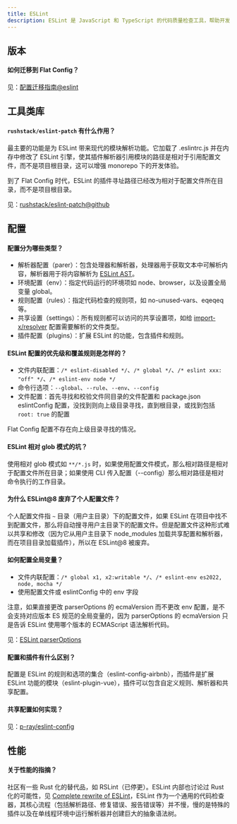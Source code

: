 ```yaml
---
title: ESLint
description: ESLint 是 JavaScript 和 TypeScript 的代码质量检查工具，帮助开发者保持代码风格一致性和减少错误。
---
```


## 版本

#### 如何迁移到 Flat Config？

见：[配置迁移指南@eslint](https://zh-hans.eslint.org/docs/latest/use/configure/migration-guide)

## 工具类库

#### `rushstack/eslint-patch` 有什么作用？

最主要的功能是为 ESLint 带来现代的模块解析功能。它加载了 .eslintrc.js 并在内存中修改了 ESLint 引擎，使其插件解析器引用模块的路径是相对于引用配置文件，而不是项目根目录，这可以增强 monorepo 下的开发体验。

到了 Flat Config 时代，ESLint 的插件寻址路径已经改为相对于配置文件所在目录，而不是项目根目录。

见：[rushstack/eslint-patch@github](https://github.com/microsoft/rushstack/tree/main/eslint/eslint-patch)

## 配置

#### 配置分为哪些类型？

* 解析器配置（parer）：包含处理器和解析器，处理器用于获取文本中可解析内容，解析器用于将内容解析为 [ESLint AST](https://eslint.org/docs/latest/extend/custom-parsers#ast-specification)。
* 环境配置（env）：指定代码运行的环境项如 node、browser，以及设置全局变量 global。
* 规则配置（rules）：指定代码检查的规则项，如 no-unused-vars、eqeqeq 等。
* 共享设置（settings）：所有规则都可以访问的共享设置项，如给 [import-x/resolver](https://github.com/element-plus/element-plus/blob/49e1d594fa7cbabdbf3958591d44c9e456563005/internal/eslint-config/index.js#L21) 配置需要解析的文件类型。
* 插件配置（plugins）：扩展 ESLint 的功能，包含插件和规则。


#### ESLint 配置的优先级和覆盖规则是怎样的？

* 文件内联配置：`/* eslint-disabled */`、`/* global */`、`/* eslint xxx: "off" */`、`/* eslint-env node */`
* 命令行选项：`--global`、`--rule`、`--env`、`--config`
* 文件配置：首先寻找和校验文件同目录的文件配置和 package.json eslintConfig 配置，没找到则向上级目录寻找，直到根目录，或找到包括 `root: true` 的配置

Flat Config 配置不存在向上级目录寻找的情况。

#### ESLint 相对 glob 模式的坑？

使用相对 glob 模式如 `**/*.js` 时，如果使用配置文件模式，那么相对路径是相对于配置文件所在目录；如果使用 CLI 传入配置（--config）那么相对路径是相对命令执行的工作目录。

#### 为什么 ESLint@8 废弃了个人配置文件？

个人配置文件指 `~` 目录（用户主目录）下的配置文件，如果 ESLint 在项目中找不到配置文件，那么将自动搜寻用户主目录下的配置文件。但是配置文件这种形式难以共享和修改（因为它从用户主目录下 node_modules 加载共享配置和解析器，而在项目目录加载插件），所以在 ESLint@8 被废弃。

#### 如何配置全局变量？

* 文件内联配置：`/* global x1, x2:writable */`、`/* eslint-env es2022, node, mocha */`
* 使用配置文件或 eslintConfig 中的 env 字段

注意，如果直接更改 parserOptions 的 ecmaVersion 而不更改 env 配置，是不会支持对应版本 ES 规范的全局变量的，因为 parserOptions 的 ecmaVersion 只是告诉 ESLint 使用哪个版本的 ECMAScript 语法解析代码。

见：[ESLint parserOptions](https://zh-hans.eslint.org/docs/latest/use/configure/language-options#-7)

#### 配置和插件有什么区别？

配置是 ESLint 的规则和选项的集合（eslint-config-airbnb），而插件是扩展 ESLint 功能的模块（eslint-plugin-vue），插件可以包含自定义规则、解析器和共享配置。

#### 共享配置如何实现？

见：[p-ray/eslint-config](https://github.com/pi-ray/eslint-config)

## 性能

#### 关于性能的指摘？

社区有一些 Rust 化的替代品，如 RSLint（已停更）。ESLint 内部也讨论过 Rust 化的可能性，见 [Complete rewrite of ESLint](https://github.com/eslint/eslint/discussions/16557)，ESLint 作为一个通用的代码检查器，其核心流程（包括解析路径、修复错误、报告错误等）并不慢，慢的是特殊的插件以及在单线程环境中运行解析器并创建巨大的抽象语法树。
